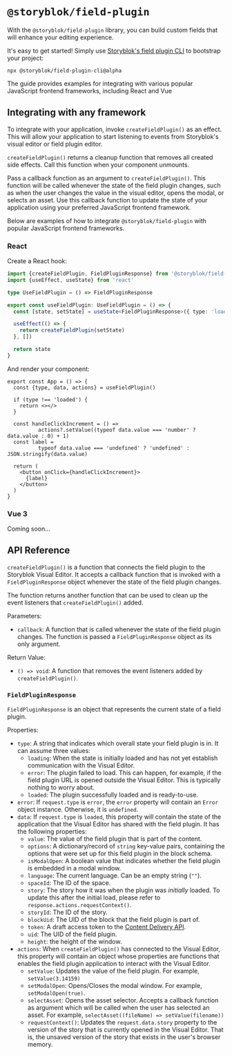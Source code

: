 # `@storyblok/field-plugin`

With the `@storyblok/field-plugin` library, you can build custom fields that will enhance your editing experience.

It's easy to get started! Simply use [Storyblok's field plugin CLI](https://www.npmjs.com/package/@storyblok/field-plugin-cli) to bootstrap your project:

```shell
npx @storyblok/field-plugin-cli@alpha
```

The guide provides examples for integrating with various popular JavaScript frontend frameworks, including React and Vue

## Integrating with any framework

To integrate with your application, invoke `createFieldPlugin()` as an effect. This will allow your application to start listening to events from Storyblok's visual editor or field plugin editor. 

`createFieldPlugin()` returns a cleanup function that removes all created side effects. Call this function when your component unmounts.

Pass a callback function as an argument to `createFieldPlugin()`. This function will be called whenever the state of the field plugin changes, such as when the user changes the value in the visual editor, opens the modal, or selects an asset. Use this callback function to update the state of your application using your preferred JavaScript frontend framework.

Below are examples of how to integrate `@storyblok/field-plugin` with popular JavaScript frontend frameworks.

### React

Create a React hook:

```typescript
import {createFieldPlugin, FieldPluginResponse} from '@storyblok/field-plugin'
import {useEffect, useState} from 'react'

type UseFieldPlugin = () => FieldPluginResponse

export const useFieldPlugin: UseFieldPlugin = () => {
  const [state, setState] = useState<FieldPluginResponse>({ type: 'loading' })

  useEffect(() => {
    return createFieldPlugin(setState)
  }, [])

  return state
}
```

And render your component:

```tsx
export const App = () => {
  const {type, data, actions} = useFieldPlugin()

  if (type !== 'loaded') {
    return <></>
  }

  const handleClickIncrement = () =>
          actions?.setValue((typeof data.value === 'number' ? data.value : 0) + 1)
  const label =
          typeof data.value === 'undefined' ? 'undefined' : JSON.stringify(data.value)
  
  return (
    <button onClick={handleClickIncrement}>
      {label}
    </button>
  )
}
```

### Vue 3

Coming soon...

[//]: # (With the composition api, create a hook:)

[//]: # ()
[//]: # (```markdown)

[//]: # (TODO:)

[//]: # (Something like)

[//]: # (1. create a reactive value)

[//]: # (2. call useFieldPlugin)

[//]: # (3. in useFieldPlugin's argument, update the state)

[//]: # (4. Note that we cannot send reactive objects via `Window.postMessage&#40;&#41;`, so we have to proxy all calls to setValue in a function that wraps the value in `JSON.parse&#40;JSON.stringify&#40;value&#41;&#41;`)

[//]: # (5. return the reactive value from the hook)

[//]: # (```)

[//]: # ()
[//]: # (With the options api, create a mixin:)

[//]: # ()
[//]: # (```vue)

[//]: # (TODO)

[//]: # (```)

## API Reference

`createFieldPlugin()` is a function that connects the field plugin to the Storyblok Visual Editor. It accepts a callback function that is invoked with a `FieldPluginResponse` object whenever the state of the field plugin changes.

The function returns another function that can be used to clean up the event listeners that `createFieldPlugin()` added.

Parameters:

- `callback`: A function that is called whenever the state of the field plugin changes. The function is passed a `FieldPluginResponse` object as its only argument. 

Return Value:

- `() => void`: A function that removes the event listeners added by `createFieldPlugin()`.

### `FieldPluginResponse`

`FieldPluginResponse` is an object that represents the current state of a field plugin.

Properties:

- `type`: A string that indicates which overall state your field plugin is in. It can assume three values:
  - `loading`: When the state is initially loaded and has not yet establish communication with the Visual Editor.
  - `error`: The plugin failed to load. This can happen, for example, if the field plugin URL is opened outside the Visual Editor. This is typically nothing to worry about.
  - `loaded`: The plugin successfully loaded and is ready-to-use.
- `error`: If `request.type` is `error`, the `error` property will contain an `Error` object instance.
  Otherwise, it is `undefined`.
- `data`: If `request.type` is `loaded`, this property will contain the state
  of the application that the Visual Editor has shared with the field plugin. It has the following properties:
    - `value`: The value of the field plugin that is part of the content.
    - `options`: A dictionary/record of `string` key-value pairs, containing the options that were set up for this field plugin in the block schema.
    - `isModalOpen`: A boolean value that indicates whether the field plugin is embedded in a modal window.
    - `language`: The current language. Can be an empty string (`""`). 
    - `spaceId`: The ID of the space.
    - `story`: The story how it was when the plugin was _initially_ loaded. To update this after the initial load, please refer to `response.actions.requestContext()`.
    - `storyId`: The ID of the story.
    - `blockUid`: The UID of the block that the field plugin is part of.
    - `token`: A draft access token to the [Content Delivery API](https://www.storyblok.com/docs/api/content-delivery/v2#topics/authentication).
    - `uid`:  The UID of the field plugin.
    - `height`: the height of the window.
- `actions`: When `createFieldPlugin()` has connected to the Visual Editor, this property will contain an
  object whose properties are functions that enables the field plugin application to interact with the Visual Editor.
    - `setValue`: Updates the value of the field plugin. For example, `setValue(3.14159)`
    - `setModalOpen`: Opens/Closes the modal window. For example, `setModalOpen(true)`.
    - `selectAsset`: Opens the asset selector. Accepts a callback function as argument which will be called when the user has selected an asset. For example, `selectAsset((fileName) => setValue(filename))`
    - `requestContext()`: Updates the `request.data.story` property to the version of the story that is currently opened in the Visual Editor. That is, the unsaved version of the story that exists in the user's browser memory.

